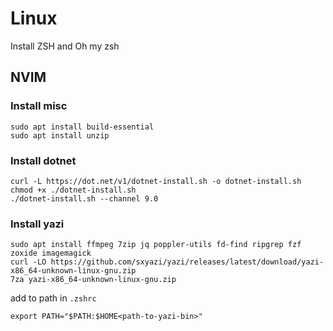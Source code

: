 # Linux

Install ZSH and Oh my zsh

## NVIM

### Install misc 
```
sudo apt install build-essential
sudo apt install unzip
```
### Install dotnet
```
curl -L https://dot.net/v1/dotnet-install.sh -o dotnet-install.sh
chmod +x ./dotnet-install.sh
./dotnet-install.sh --channel 9.0
```

### Install yazi
```
sudo apt install ffmpeg 7zip jq poppler-utils fd-find ripgrep fzf zoxide imagemagick
curl -LO https://github.com/sxyazi/yazi/releases/latest/download/yazi-x86_64-unknown-linux-gnu.zip
7za yazi-x86_64-unknown-linux-gnu.zip
```
add to path in `.zshrc`
```
export PATH="$PATH:$HOME<path-to-yazi-bin>"
```


